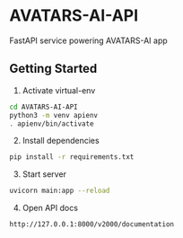 # AVATARS-AI-API
FastAPI service powering AVATARS-AI app

## Getting Started

1. Activate virtual-env
```zsh
cd AVATARS-AI-API
python3 -m venv apienv
. apienv/bin/activate
```

2. Install dependencies
```zsh
pip install -r requirements.txt
```

3. Start server
```zsh
uvicorn main:app --reload
```

4. Open API docs
```zsh
http://127.0.0.1:8000/v2000/documentation
```

